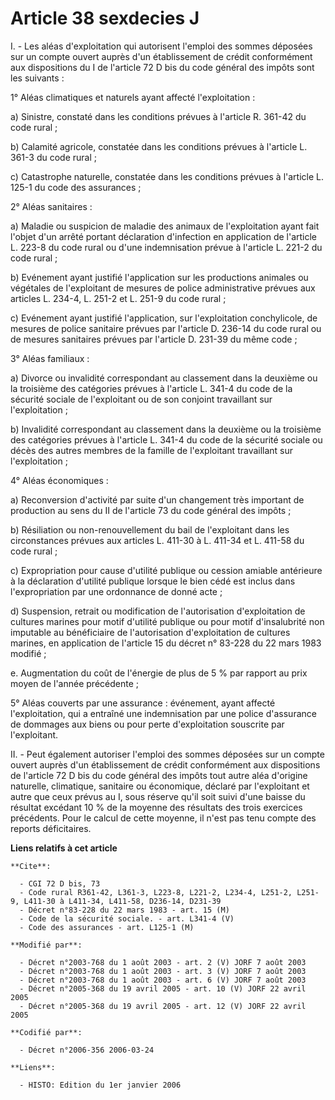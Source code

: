 # Article 38 sexdecies J

I. - Les aléas d'exploitation qui autorisent l'emploi des sommes déposées sur un compte ouvert auprès d'un établissement de
crédit conformément aux dispositions du I de l'article 72 D bis du code général des impôts sont les suivants :

1° Aléas climatiques et naturels ayant affecté l'exploitation :

a) Sinistre, constaté dans les conditions prévues à l'article R. 361-42 du code rural ;

b) Calamité agricole, constatée dans les conditions prévues à l'article L. 361-3 du code rural ;

c) Catastrophe naturelle, constatée dans les conditions prévues à l'article L. 125-1 du code des assurances ;

2° Aléas sanitaires :

a) Maladie ou suspicion de maladie des animaux de l'exploitation ayant fait l'objet d'un arrêté portant déclaration
d'infection en application de l'article L. 223-8 du code rural ou d'une indemnisation prévue à l'article L. 221-2 du code
rural ;

b) Evénement ayant justifié l'application sur les productions animales ou végétales de l'exploitant de mesures de police
administrative prévues aux articles L. 234-4, L. 251-2 et L. 251-9 du code rural ;

c) Evénement ayant justifié l'application, sur l'exploitation conchylicole, de mesures de police sanitaire prévues par
l'article D. 236-14 du code rural ou de mesures sanitaires prévues par l'article D. 231-39 du même code ;

3° Aléas familiaux :

a) Divorce ou invalidité correspondant au classement dans la deuxième ou la troisième des catégories prévues à l'article L.
341-4 du code de la sécurité sociale de l'exploitant ou de son conjoint travaillant sur l'exploitation ;

b) Invalidité correspondant au classement dans la deuxième ou la troisième des catégories prévues à l'article L. 341-4 du
code de la sécurité sociale ou décès des autres membres de la famille de l'exploitant travaillant sur l'exploitation ;

4° Aléas économiques :

a) Reconversion d'activité par suite d'un changement très important de production au sens du II de l'article 73 du code
général des impôts ;

b) Résiliation ou non-renouvellement du bail de l'exploitant dans les circonstances prévues aux articles L. 411-30 à L.
411-34 et L. 411-58 du code rural ;

c) Expropriation pour cause d'utilité publique ou cession amiable antérieure à la déclaration d'utilité publique lorsque le
bien cédé est inclus dans l'expropriation par une ordonnance de donné acte ;

d) Suspension, retrait ou modification de l'autorisation d'exploitation de cultures marines pour motif d'utilité publique ou
pour motif d'insalubrité non imputable au bénéficiaire de l'autorisation d'exploitation de cultures marines, en application
de l'article 15 du décret n° 83-228 du 22 mars 1983 modifié ;

e. Augmentation du coût de l'énergie de plus de 5 % par rapport au prix moyen de l'année précédente ;

5° Aléas couverts par une assurance : événement, ayant affecté l'exploitation, qui a entraîné une indemnisation par une
police d'assurance de dommages aux biens ou pour perte d'exploitation souscrite par l'exploitant.

II. - Peut également autoriser l'emploi des sommes déposées sur un compte ouvert auprès d'un établissement de crédit
conformément aux dispositions de l'article 72 D bis du code général des impôts tout autre aléa d'origine naturelle,
climatique, sanitaire ou économique, déclaré par l'exploitant et autre que ceux prévus au I, sous réserve qu'il soit suivi
d'une baisse du résultat excédant 10 % de la moyenne des résultats des trois exercices précédents. Pour le calcul de cette
moyenne, il n'est pas tenu compte des reports déficitaires.

**Liens relatifs à cet article**

	**Cite**:

	  - CGI 72 D bis, 73
	  - Code rural R361-42, L361-3, L223-8, L221-2, L234-4, L251-2, L251-9, L411-30 à L411-34, L411-58, D236-14, D231-39
	  - Décret n°83-228 du 22 mars 1983 - art. 15 (M)
	  - Code de la sécurité sociale. - art. L341-4 (V)
	  - Code des assurances - art. L125-1 (M)

	**Modifié par**:

	  - Décret n°2003-768 du 1 août 2003 - art. 2 (V) JORF 7 août 2003
	  - Décret n°2003-768 du 1 août 2003 - art. 3 (V) JORF 7 août 2003
	  - Décret n°2003-768 du 1 août 2003 - art. 6 (V) JORF 7 août 2003
	  - Décret n°2005-368 du 19 avril 2005 - art. 10 (V) JORF 22 avril 2005
	  - Décret n°2005-368 du 19 avril 2005 - art. 12 (V) JORF 22 avril 2005

	**Codifié par**:

	  - Décret n°2006-356 2006-03-24

	**Liens**:

	  - HISTO: Edition du 1er janvier 2006
